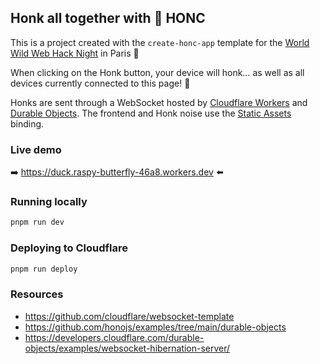 ## Honk all together with 🪿 HONC

This is a project created with the `create-honc-app` template for the [World Wild Web Hack Night](https://github.com/Nlea/World-Wild-Web-Hack-Night) in Paris 🥖

When clicking on the Honk button, your device will honk… as well as all devices currently connected to this page! 🪿

Honks are sent through a WebSocket hosted by [Cloudflare Workers](https://hono.dev/docs/getting-started/cloudflare-workers) and [Durable Objects](https://hono.dev/examples/cloudflare-durable-objects).
The frontend and Honk noise use the [Static Assets](https://hono.dev/docs/getting-started/cloudflare-workers#serve-static-files) binding.

### Live demo

➡️ https://duck.raspy-butterfly-46a8.workers.dev ⬅️

### Running locally

```sh
pnpm run dev
```

### Deploying to Cloudflare

```sh
pnpm run deploy
```

### Resources

- https://github.com/cloudflare/websocket-template
- https://github.com/honojs/examples/tree/main/durable-objects
- https://developers.cloudflare.com/durable-objects/examples/websocket-hibernation-server/
